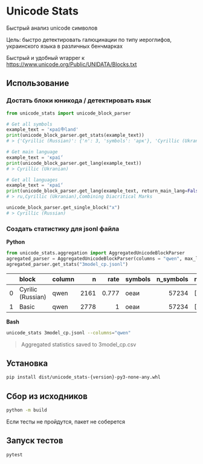 # Unicode Stats

Быстрый анализ unicode символов

Цель: быстро детектировать галюцинации по типу иероглифов, украинского языка в различных бенчмарках

Быстрый и удобный wrapper к https://www.unicode.org/Public/UNIDATA/Blocks.txt 

## Использование
### Достать блоки юникода / детектировать язык
```python
from unicode_stats import unicode_block_parser

# Get all symbols
example_text = 'краї́中land'
print(unicode_block_parser.get_stats(example_text))
# > {'Cyrillic (Russian)': {'n': 3, 'symbols': 'арк'}, 'Cyrillic (Ukranian)': {'n': 1, 'symbols': 'ї'}, 'Combining Diacritical Marks': {'n': 1, 'symbols': '́'}, 'CJK Unified Ideographs': {'n': 1, 'symbols': '中'}, 'Basic Latin': {'n': 4, 'symbols': 'lnda'}}

# Get main language
example_text = 'краї́'
print(unicode_block_parser.get_lang(example_text))
# > Cyrillic (Ukranian)

# Get all languages
example_text = 'краї́'
print(unicode_block_parser.get_lang(example_text, return_main_lang=False))
# > ru,Cyrillic (Ukranian),Combining Diacritical Marks

unicode_block_parser.get_single_block("х")
# > Cyrillic (Russian)
```

### Создать статистику для jsonl файла

**Python**

```python
from unicode_stats.aggregation import AggregatedUnicodeBlockParser
agregated_parser = AggregatedUnicodeBlockParser(columns = "qwen", max_lines=1)
agregated_parser.get_stats("3model_cp.jsonl")
```

|    | block   | column   |    n |   rate | symbols   |   n_symbols | rows   | example_first   | example_last   |
|---:|:--------|:---------|-----:|-------:|:----------|------------:|:-------|:----------------|:---------------|
|  0 | Cyrilic (Russian)   | qwen     | 2161 |  0.777 | оеаи      |       57234 | [0, 1  | Чтобы           | Для р          |
|  1 | Basic   | qwen     | 2778 |  1     | оеаи      |       57234 | [0, 1  | Чтобы           | Для р          |

**Bash**
```bash
unicode_stats 3model_cp.jsonl --columns="qwen"
```
> Aggregated statistics saved to 3model_cp.csv 

## Установка
```bash
pip install dist/unicode_stats-{version}-py3-none-any.whl
```

## Сбор из исходников 
```bash
python -m build
```

Если тесты не пройдутся, пакет не соберется
## Запуск тестов
```bash
pytest
